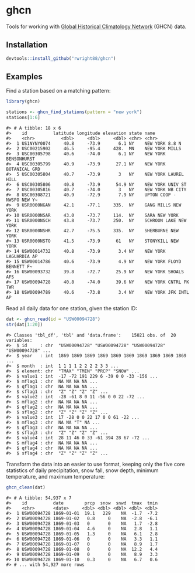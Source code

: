 
<!-- README.md is generated from README.Rmd. Please edit that file -->

# ghcn

Tools for working with [Global Historical Climatology
Network](https://www.ncdc.noaa.gov/ghcn-daily-description) (GHCN) data.

## Installation

``` r
devtools::install_github("rwright88/ghcn")
```

## Examples

Find a station based on a matching pattern:

``` r
library(ghcn)

stations <- ghcn_find_stations(pattern = "new york")
stations[1:6]
```

    #> # A tibble: 18 x 6
    #>    id          latitude longitude elevation state name                     
    #>    <chr>          <dbl>     <dbl>     <dbl> <chr> <chr>                    
    #>  1 US1NYNY0074     40.8     -73.9       6.1 NY    NEW YORK 8.8 N           
    #>  2 USC00215902     46.5     -95.4     428.  MN    NEW YORK MILLS           
    #>  3 USC00305798     40.6     -74.0       6.1 NY    NEW YORK BENSONHURST     
    #>  4 USC00305799     40.9     -73.9      27.1 NY    NEW YORK BOTANICAL GRD   
    #>  5 USC00305804     40.7     -73.9       3   NY    NEW YORK LAUREL HILL     
    #>  6 USC00305806     40.8     -73.9      54.9 NY    NEW YORK UNIV ST         
    #>  7 USC00305816     40.7     -74.0       3   NY    NEW YORK WB CITY         
    #>  8 USC00308721     40.9     -72.9       7.9 NY    UPTON COOP - NWSFO NEW Y~
    #>  9 USR0000NGAN     42.1     -77.1     335.  NY    GANG MILLS NEW YORK      
    #> 10 USR0000NSAR     43.0     -73.7     114.  NY    SARA NEW YORK            
    #> 11 USR0000NSCH     43.8     -73.7     250.  NY    SCHROON LAKE NEW YORK    
    #> 12 USR0000NSHR     42.7     -75.5     335.  NY    SHERBURNE NEW YORK       
    #> 13 USR0000NSTO     41.5     -73.9      61   NY    STONYKILL NEW YORK       
    #> 14 USW00014732     40.8     -73.9       3.4 NY    NEW YORK LAGUARDIA AP    
    #> 15 USW00014786     40.6     -73.9       4.9 NY    NEW YORK FLOYD BENNETT F~
    #> 16 USW00093732     39.8     -72.7      25.9 NY    NEW YORK SHOALS AFS      
    #> 17 USW00094728     40.8     -74.0      39.6 NY    NEW YORK CNTRL PK TWR    
    #> 18 USW00094789     40.6     -73.8       3.4 NY    NEW YORK JFK INTL AP

Read all daily data for one station, given the station ID:

``` r
dat <- ghcn_read(id = "USW00094728")
str(dat[1:20])
```

    #> Classes 'tbl_df', 'tbl' and 'data.frame':    15021 obs. of  20 variables:
    #>  $ id     : chr  "USW00094728" "USW00094728" "USW00094728" "USW00094728" ...
    #>  $ year   : int  1869 1869 1869 1869 1869 1869 1869 1869 1869 1869 ...
    #>  $ month  : int  1 1 1 1 2 2 2 2 3 3 ...
    #>  $ element: chr  "TMAX" "TMIN" "PRCP" "SNOW" ...
    #>  $ value1 : int  -17 -72 191 229 6 -39 0 0 -33 -156 ...
    #>  $ mflag1 : chr  NA NA NA NA ...
    #>  $ qflag1 : chr  NA NA NA NA ...
    #>  $ sflag1 : chr  "Z" "Z" "Z" "Z" ...
    #>  $ value2 : int  -28 -61 8 0 11 -56 0 0 22 -72 ...
    #>  $ mflag2 : chr  NA NA NA NA ...
    #>  $ qflag2 : chr  NA NA NA NA ...
    #>  $ sflag2 : chr  "Z" "Z" "Z" "Z" ...
    #>  $ value3 : int  17 -28 0 0 22 17 0 0 61 -22 ...
    #>  $ mflag3 : chr  NA NA "T" NA ...
    #>  $ qflag3 : chr  NA NA NA NA ...
    #>  $ sflag3 : chr  "Z" "Z" "Z" "Z" ...
    #>  $ value4 : int  28 11 46 0 33 -61 394 28 67 -72 ...
    #>  $ mflag4 : chr  NA NA NA NA ...
    #>  $ qflag4 : chr  NA NA NA NA ...
    #>  $ sflag4 : chr  "Z" "Z" "Z" "Z" ...

Transform the data into an easier to use format, keeping only the five
core statistics of daily precipitation, snow fall, snow depth, minimum
temperature, and maximum temperature:

``` r
ghcn_clean(dat)
```

    #> # A tibble: 54,937 x 7
    #>    id          date        prcp  snow  snwd  tmax  tmin
    #>    <chr>       <date>     <dbl> <dbl> <dbl> <dbl> <dbl>
    #>  1 USW00094728 1869-01-01  19.1   229    NA  -1.7  -7.2
    #>  2 USW00094728 1869-01-02   0.8     0    NA  -2.8  -6.1
    #>  3 USW00094728 1869-01-03   0       0    NA   1.7  -2.8
    #>  4 USW00094728 1869-01-04   4.6     0    NA   2.8   1.1
    #>  5 USW00094728 1869-01-05   1.3     0    NA   6.1   2.8
    #>  6 USW00094728 1869-01-06   0       0    NA   3.3   1.1
    #>  7 USW00094728 1869-01-07   0       0    NA   8.9   1.7
    #>  8 USW00094728 1869-01-08   0       0    NA  12.2   4.4
    #>  9 USW00094728 1869-01-09   0       0    NA   8.9   3.3
    #> 10 USW00094728 1869-01-10   0.3     0    NA   6.7   0.6
    #> # ... with 54,927 more rows
